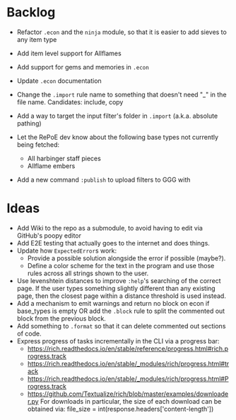 # Backlog
* Refactor `.econ` and the `ninja` module, so that it is easier to add sieves to any item type
* Add item level support for Allflames
* Add support for gems and memories in `.econ`
* Update `.econ` documentation

* Change the `.import` rule name to something that doesn't need "_" in the file name. Candidates: include, copy
* Add a way to target the input filter's folder in `.import` (a.k.a. absolute pathing)

* Let the RePoE dev know about the following base types not currently being fetched:
    - All harbinger staff pieces
    - Allflame embers

* Add a new command `:publish` to upload filters to GGG with

# Ideas
* Add Wiki to the repo as a submodule, to avoid having to edit via GitHub's poopy editor
* Add E2E testing that actually goes to the internet and does things.
* Update how `ExpectedError`s work:
    - Provide a possible solution alongside the error if possible (maybe?).
    - Define a color scheme for the text in the program and use those rules across all strings shown to the user.
* Use levenshtein distances to improve `:help`'s searching of the correct page.
    If the user types something slightly different than any existing page, then the closest page within a distance threshold is used instead.
* Add a mechanism to emit warnings and return no block on econ if base_types is empty OR add the `.block` rule to split the commented out block from the previous block.
* Add something to `.format` so that it can delete commented out sections of code.
* Express progress of tasks incrementally in the CLI via a progress bar:
    - https://rich.readthedocs.io/en/stable/reference/progress.html#rich.progress.track
    - https://rich.readthedocs.io/en/stable/_modules/rich/progress.html#track
    - https://rich.readthedocs.io/en/stable/_modules/rich/progress.html#Progress.track
    - https://github.com/Textualize/rich/blob/master/examples/downloader.py
    For downloads in particular, the size of each download can be obtained via:
        file_size = int(response.headers['content-length'])